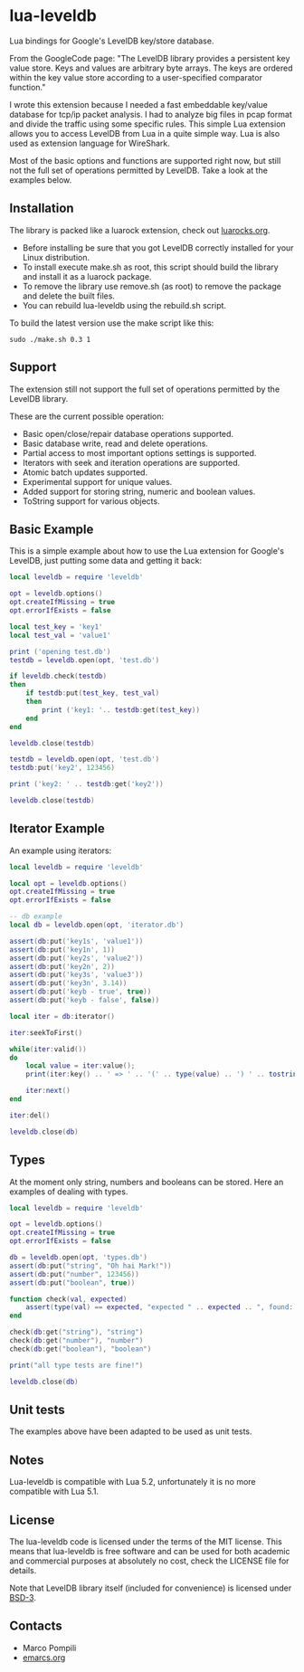 lua-leveldb
===========
Lua bindings for Google's LevelDB key/store database.

From the GoogleCode page:
"The LevelDB library provides a persistent key value store. Keys and values are arbitrary byte arrays.
The keys are ordered within the key value store according to a user-specified comparator function."

I wrote this extension because I needed a fast embeddable key/value database for tcp/ip packet analysis. I had to analyze big files in pcap format and divide the traffic using some specific rules. This simple Lua extension allows you to access LevelDB from Lua in a quite simple way. Lua is also used as extension language for WireShark.

Most of the basic options and functions are supported right now, but still not the full set of operations permitted by LevelDB. Take a look at the examples below.

Installation
------------
The library is packed like a luarock extension, check out [luarocks.org](http://luarocks.org/).
  * Before installing be sure that you got LevelDB correctly installed for your Linux distribution.
  * To install execute make.sh as root, this script should build the library and install it as a luarock package.
  * To remove the library use remove.sh (as root) to remove the package and delete the built files.
  * You can rebuild lua-leveldb using the rebuild.sh script.

To build the latest version use the make script like this:
```
sudo ./make.sh 0.3 1
```
Support
-------
The extension still not support the full set of operations permitted by the LevelDB library.

These are the current possible operation:
  * Basic open/close/repair database operations supported.  
  * Basic database write, read and delete operations.
  * Partial access to most important options settings is supported.
  * Iterators with seek and iteration operations are supported.
  * Atomic batch updates supported.
  * Experimental support for unique values.
  * Added support for storing string, numeric and boolean values.
  * ToString support for various objects.

Basic Example
-------------
This is a simple example about how to use the Lua extension for Google's LevelDB, just putting some data and getting it back:

```lua
local leveldb = require 'leveldb'

opt = leveldb.options()
opt.createIfMissing = true
opt.errorIfExists = false

local test_key = 'key1'
local test_val = 'value1'

print ('opening test.db')
testdb = leveldb.open(opt, 'test.db')

if leveldb.check(testdb)
then
    if testdb:put(test_key, test_val)
    then
        print ('key1: '.. testdb:get(test_key))
    end
end

leveldb.close(testdb)

testdb = leveldb.open(opt, 'test.db')
testdb:put('key2', 123456)

print ('key2: ' .. testdb:get('key2'))

leveldb.close(testdb)
```

Iterator Example
----------------
An example using iterators:

```lua
local leveldb = require 'leveldb'

local opt = leveldb.options()
opt.createIfMissing = true
opt.errorIfExists = false

-- db example
local db = leveldb.open(opt, 'iterator.db')

assert(db:put('key1s', 'value1'))
assert(db:put('key1n', 1))
assert(db:put('key2s', 'value2'))
assert(db:put('key2n', 2))
assert(db:put('key3s', 'value3'))
assert(db:put('key3n', 3.14))
assert(db:put('keyb - true', true))
assert(db:put('keyb - false', false))

local iter = db:iterator()

iter:seekToFirst()

while(iter:valid())
do
    local value = iter:value();
    print(iter:key() .. ' => ' .. '(' .. type(value) .. ') ' .. tostring(value))

    iter:next()
end

iter:del()

leveldb.close(db)
```

Types
-----
At the moment only string, numbers and booleans can be stored.
Here an examples of dealing with types.
```lua
local leveldb = require 'leveldb'

opt = leveldb.options()
opt.createIfMissing = true
opt.errorIfExists = false

db = leveldb.open(opt, 'types.db')
assert(db:put("string", "Oh hai Mark!"))
assert(db:put("number", 123456))
assert(db:put("boolean", true))

function check(val, expected)
	assert(type(val) == expected, "expected " .. expected .. ", found: " .. type(val))
end

check(db:get("string"), "string")
check(db:get("number"), "number")
check(db:get("boolean"), "boolean")

print("all type tests are fine!")

leveldb.close(db)
```

Unit tests
-----------
The examples above have been adapted to be used as unit tests.

Notes
-----
Lua-leveldb is compatible with Lua 5.2, unfortunately it is no more compatible with Lua 5.1.

License
-------
The lua-leveldb code is licensed under the terms of the MIT license. 
This means that lua-leveldb is free software and can be used for both academic and 
commercial purposes at absolutely no cost, check the LICENSE file for details.

Note that LevelDB library itself (included for convenience) is licensed under [BSD-3](http://opensource.org/licenses/BSD-3-Clause).

Contacts
--------
- Marco Pompili
- [emarcs.org](http://www.emarcs.org)

